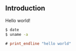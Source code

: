 Introduction
-----------------------------------------------------------

Hello world!

```sh
$ date
$ uname -a
```

```ocaml
# print_endline "hello world"
```



```ocaml file=../../examples/code/introduction/hello.ml

```